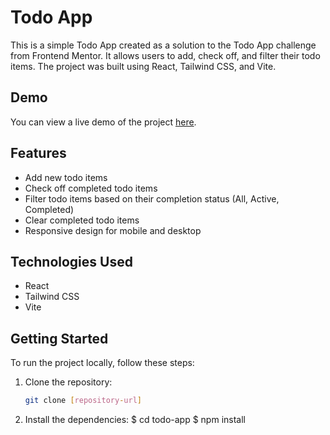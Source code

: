# Todo App

This is a simple Todo App created as a solution to the Todo App challenge from Frontend Mentor. It allows users to add, check off, and filter their todo items. The project was built using React, Tailwind CSS, and Vite.

## Demo

You can view a live demo of the project [here](link-to-live-demo).

## Features

- Add new todo items
- Check off completed todo items
- Filter todo items based on their completion status (All, Active, Completed)
- Clear completed todo items
- Responsive design for mobile and desktop

## Technologies Used

- React
- Tailwind CSS
- Vite

## Getting Started

To run the project locally, follow these steps:

1. Clone the repository:

   ```bash
   git clone [repository-url]
2. Install the dependencies:
$ cd todo-app
$ npm install
